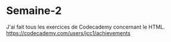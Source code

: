 # Semaine-2
J'ai fait tous les exercices de Codecademy concernant le HTML.
https://codecademy.com/users/jcc1/achievements

